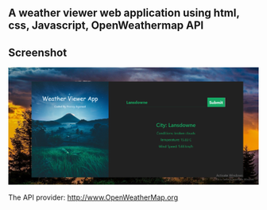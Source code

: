 ## A weather viewer web application using html, css, Javascript, OpenWeathermap API


## Screenshot


![](screenshot.png)

The API provider: http://www.OpenWeatherMap.org


